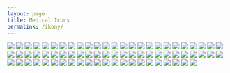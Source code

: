 ```yaml
---
layout: page
title: Medical Icons
permalink: /ikony/
---
```



![]({{site.url}}/imgs/icons/svg2/accessibility.svg)
![]({{site.url}}/imgs/icons/svg2/administration.svg)
![]({{site.url}}/imgs/icons/svg2/alternative-complementary.svg)
![]({{site.url}}/imgs/icons/svg2/ambulance.svg)
![]({{site.url}}/imgs/icons/svg2/anesthesia.svg)
![]({{site.url}}/imgs/icons/svg2/billing.svg)
![]({{site.url}}/imgs/icons/svg2/cardiology.svg)
![]({{site.url}}/imgs/icons/svg2/care-staff-area.svg)
![]({{site.url}}/imgs/icons/svg2/cath-lab.svg)
![]({{site.url}}/imgs/icons/svg2/chapel.svg)
![]({{site.url}}/imgs/icons/svg2/coffee-shop.svg)
![]({{site.url}}/imgs/icons/svg2/dental.svg)
![]({{site.url}}/imgs/icons/svg2/dermatology.svg)
![]({{site.url}}/imgs/icons/svg2/diabetes-education.svg)
![]({{site.url}}/imgs/icons/svg2/drinking-fountain.svg)
![]({{site.url}}/imgs/icons/svg2/ear-nose-throat.svg)
![]({{site.url}}/imgs/icons/svg2/elevators.svg)
![]({{site.url}}/imgs/icons/svg2/emergency.svg)
![]({{site.url}}/imgs/icons/svg2/family-practice.svg)
![]({{site.url}}/imgs/icons/svg2/fire-extinguisher.svg)
![]({{site.url}}/imgs/icons/svg2/first-aid.svg)
![]({{site.url}}/imgs/icons/svg2/genetics.svg)
![]({{site.url}}/imgs/icons/svg2/gift-shop.svg)
![]({{site.url}}/imgs/icons/svg2/health-education.svg)
![]({{site.url}}/imgs/icons/svg2/health-services.svg)
![]({{site.url}}/imgs/icons/svg2/hearing-assistance.svg)
![]({{site.url}}/imgs/icons/svg2/hospital.svg)
![]({{site.url}}/imgs/icons/svg2/imaging-alternative-ct.svg)
![]({{site.url}}/imgs/icons/svg2/imaging-alternative-mri-two.svg)
![]({{site.url}}/imgs/icons/svg2/imaging-alternative-mri.svg)
![]({{site.url}}/imgs/icons/svg2/imaging-alternative-pet.svg)
![]({{site.url}}/imgs/icons/svg2/imaging-root-category.svg)
![]({{site.url}}/imgs/icons/svg2/immunizations.svg)
![]({{site.url}}/imgs/icons/svg2/infectious-diseases.svg)
![]({{site.url}}/imgs/icons/svg2/information-us.svg)
![]({{site.url}}/imgs/icons/svg2/inpatient.svg)
![]({{site.url}}/imgs/icons/svg2/intensive-care.svg)
![]({{site.url}}/imgs/icons/svg2/internal-medicine.svg)
![]({{site.url}}/imgs/icons/svg2/interpreter-services.svg)
![]({{site.url}}/imgs/icons/svg2/kidney.svg)
![]({{site.url}}/imgs/icons/svg2/labor-delivery.svg)
![]({{site.url}}/imgs/icons/svg2/laboratory.svg)
![]({{site.url}}/imgs/icons/svg2/mammography.svg)
![]({{site.url}}/imgs/icons/svg2/medical-library.svg)
![]({{site.url}}/imgs/icons/svg2/medical-records.svg)
![]({{site.url}}/imgs/icons/svg2/mental-health.svg)
![]({{site.url}}/imgs/icons/svg2/mri-pet.svg)
![]({{site.url}}/imgs/icons/svg2/neurology.svg)
![]({{site.url}}/imgs/icons/svg2/no-smoking.svg)
![]({{site.url}}/imgs/icons/svg2/nursery.svg)
![]({{site.url}}/imgs/icons/svg2/nutrition.svg)
![]({{site.url}}/imgs/icons/svg2/oncology.svg)
![]({{site.url}}/imgs/icons/svg2/ophthalmology.svg)
![]({{site.url}}/imgs/icons/svg2/outpatient.svg)
![]({{site.url}}/imgs/icons/svg2/pathology.svg)
![]({{site.url}}/imgs/icons/svg2/pediatrics.svg)
![]({{site.url}}/imgs/icons/svg2/pharmacy.svg)
![]({{site.url}}/imgs/icons/svg2/physical-therapy.svg)
![]({{site.url}}/imgs/icons/svg2/radiology.svg)
![]({{site.url}}/imgs/icons/svg2/registration.svg)
![]({{site.url}}/imgs/icons/svg2/respiratory.svg)
![]({{site.url}}/imgs/icons/svg2/restaurant.svg)
![]({{site.url}}/imgs/icons/svg2/restrooms.svg)
![]({{site.url}}/imgs/icons/svg2/smoking.svg)
![]({{site.url}}/imgs/icons/svg2/social-services.svg)
![]({{site.url}}/imgs/icons/svg2/stairs.svg)
![]({{site.url}}/imgs/icons/svg2/surgery.svg)
![]({{site.url}}/imgs/icons/svg2/text-telephone.svg)
![]({{site.url}}/imgs/icons/svg2/ultrasound.svg)
![]({{site.url}}/imgs/icons/svg2/volume-control.svg)
![]({{site.url}}/imgs/icons/svg2/waiting-area.svg)
![]({{site.url}}/imgs/icons/svg2/womens-health.svg)
